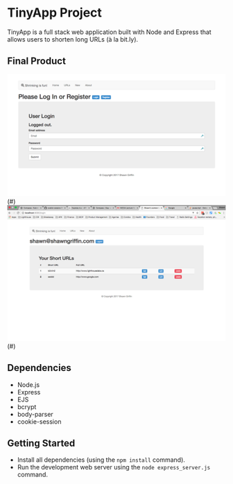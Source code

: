 # TinyApp Project

TinyApp is a full stack web application built with Node and Express that allows users to shorten long URLs (à la bit.ly).

## Final Product

![Log in Screen](https://github.com/shawnkgriffin/tinyApp/blob/master/tinyApp%20Login.png "tinApp Log In")(#)
![Logged in user](https://github.com/shawnkgriffin/tinyApp/blob/master/tinyApp%20Logged%20In%20User.png "tinApp Logged In User")(#)


## Dependencies

- Node.js
- Express
- EJS
- bcrypt
- body-parser
- cookie-session

## Getting Started

- Install all dependencies (using the `npm install` command).
- Run the development web server using the `node express_server.js` command.